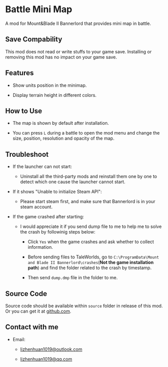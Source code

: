 # Battle Mini Map

A mod for Mount&Blade II Bannerlord that provides mini map in battle.

## Save Compability
This mod does not read or write stuffs to your game save. Installing or removing this mod has no impact on your game save.

## Features
- Show units position in the minimap.

- Display terrain height in different colors.

## How to Use
- The map is shown by default after installation.

- You can press `L` during a battle to open the mod menu and change the size, position, resolution and opacity of the map.
## Troubleshoot
- If the launcher can not start:

  - Uninstall all the third-party mods and reinstall them one by one to detect which one cause the launcher cannot start.

- If it shows "Unable to initialize Steam API":

  - Please start steam first, and make sure that Bannerlord is in your steam account.

- If the game crashed after starting:
  
  - I would appreciate it if you send dump file to me to help me to solve the crash by followinig steps below:

    - Click `Yes` when the game crashes and ask whether to collect information.

    - Before sending files to TaleWorlds, go to `C:\ProgramData\Mount and Blade II Bannerlord\crashes`(**Not the game installation path**) and find the folder related to the crash by timestamp.

    - Then send `dump.dmp` file in the folder to me.

## Source Code

Source code should be available within `source` folder in release of this mod. Or you can get it at [github.com](https://github.com/lzh-mb-mod/BattleMiniMap).

## Contact with me
- Email:

  - lizhenhuan1019@outlook.com

  - lizhenhuan1019@qq.com
